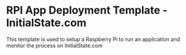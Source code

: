 # RPI App Deployment Template - InitialState.com

This template is used to setup a Raspberry Pi to run an application and monitor the process on InitialState.com
